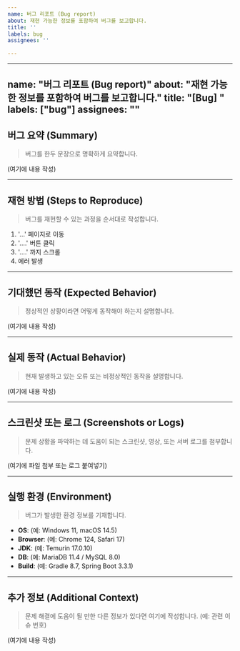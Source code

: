 ```yaml
---
name: 버그 리포트 (Bug report)
about: 재현 가능한 정보를 포함하여 버그를 보고합니다.
title: ''
labels: bug
assignees: ''

---
```


---
name: "버그 리포트 (Bug report)"
about: "재현 가능한 정보를 포함하여 버그를 보고합니다."
title: "[Bug] "
labels: ["bug"]
assignees: ""
---

## 버그 요약 (Summary)
> 버그를 한두 문장으로 명확하게 요약합니다.

(여기에 내용 작성)

---

## 재현 방법 (Steps to Reproduce)
> 버그를 재현할 수 있는 과정을 순서대로 작성합니다.
1. '...' 페이지로 이동
2. '....' 버튼 클릭
3. '....' 까지 스크롤
4. 에러 발생

---

## 기대했던 동작 (Expected Behavior)
> 정상적인 상황이라면 어떻게 동작해야 하는지 설명합니다.

(여기에 내용 작성)

---

## 실제 동작 (Actual Behavior)
> 현재 발생하고 있는 오류 또는 비정상적인 동작을 설명합니다.

(여기에 내용 작성)

---

## 스크린샷 또는 로그 (Screenshots or Logs)
> 문제 상황을 파악하는 데 도움이 되는 스크린샷, 영상, 또는 서버 로그를 첨부합니다.

(여기에 파일 첨부 또는 로그 붙여넣기)

---

## 실행 환경 (Environment)
> 버그가 발생한 환경 정보를 기재합니다.
- **OS**: (예: Windows 11, macOS 14.5)
- **Browser**: (예: Chrome 124, Safari 17)
- **JDK**: (예: Temurin 17.0.10)
- **DB**: (예: MariaDB 11.4 / MySQL 8.0)
- **Build**: (예: Gradle 8.7, Spring Boot 3.3.1)

---

## 추가 정보 (Additional Context)
> 문제 해결에 도움이 될 만한 다른 정보가 있다면 여기에 작성합니다. (예: 관련 이슈 번호)

(여기에 내용 작성)

